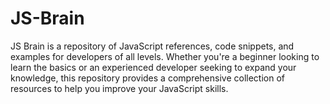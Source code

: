 # JS-Brain
JS Brain is a repository of JavaScript references, code snippets, and examples for developers of all levels. Whether you're a beginner looking to learn the basics or an experienced developer seeking to expand your knowledge, this repository provides a comprehensive collection of resources to help you improve your JavaScript skills.
